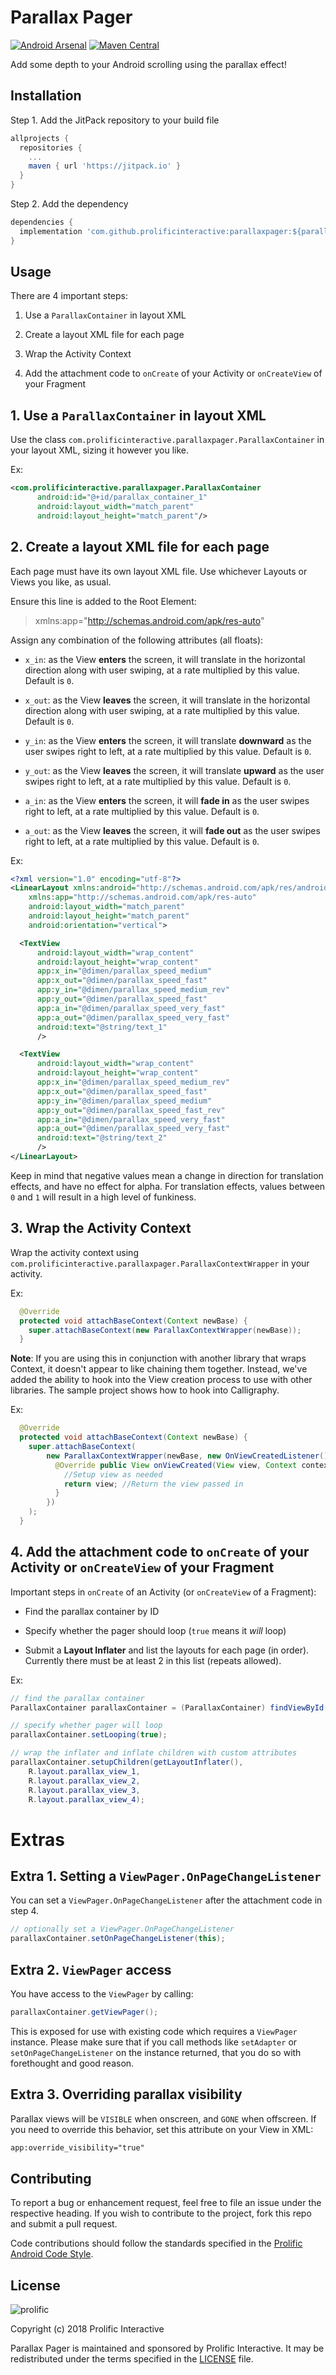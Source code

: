 # Parallax Pager
[![Android Arsenal](https://img.shields.io/badge/Android%20Parallax-Pager-blue.svg?style=true)](https://android-arsenal.com/details/1/537) [![Maven Central](https://img.shields.io/maven-central/v/com.prolificinteractive/parallaxpager.svg?maxAge=2592000)](http://search.maven.org/#search%7Cga%7C1%7Ca%3A%22parallaxpager%22) 


Add some depth to your Android scrolling using the parallax effect!

## Installation

Step 1. Add the JitPack repository to your build file

```groovy
allprojects {
  repositories {
    ...
    maven { url 'https://jitpack.io' }
  }
}
```

Step 2. Add the dependency

```groovy
dependencies {
  implementation 'com.github.prolificinteractive:parallaxpager:${parallaxpagerVersion}'
}
```

## Usage


There are 4 important steps:

1. Use a `ParallaxContainer` in layout XML

2. Create a layout XML file for each page

3. Wrap the Activity Context

4. Add the attachment code to `onCreate` of your Activity or `onCreateView` of your Fragment


## 1. Use a `ParallaxContainer` in layout XML

Use the class `com.prolificinteractive.parallaxpager.ParallaxContainer` in your layout XML, sizing it however you like.

Ex:

```xml
<com.prolificinteractive.parallaxpager.ParallaxContainer
      android:id="@+id/parallax_container_1"
      android:layout_width="match_parent"
      android:layout_height="match_parent"/>
```


## 2. Create a layout XML file for each page

Each page must have its own layout XML file. Use whichever Layouts or Views you like, as usual.

Ensure this line is added to the Root Element:

>xmlns:app="http://schemas.android.com/apk/res-auto"

Assign any combination of the following attributes (all floats):

* `x_in`: as the View **enters** the screen, it will translate in the horizontal direction along with user swiping, at a rate multiplied by this value. Default is `0`.

* `x_out`: as the View **leaves** the screen, it will translate in the horizontal direction along with user swiping, at a rate multiplied by this value. Default is `0`.

* `y_in`: as the View **enters** the screen, it will translate **downward** as the user swipes right to left, at a rate multiplied by this value. Default is `0`.

* `y_out`: as the View **leaves** the screen, it will translate **upward** as the user swipes right to left, at a rate multiplied by this value. Default is `0`.

* `a_in`: as the View **enters** the screen, it will **fade in** as the user swipes right to left, at a rate multiplied by this value. Default is `0`.

* `a_out`: as the View **leaves** the screen, it will **fade out** as the user swipes right to left, at a rate multiplied by this value. Default is `0`.

Ex:

```xml
<?xml version="1.0" encoding="utf-8"?>
<LinearLayout xmlns:android="http://schemas.android.com/apk/res/android"
    xmlns:app="http://schemas.android.com/apk/res-auto"
    android:layout_width="match_parent"
    android:layout_height="match_parent"
    android:orientation="vertical">

  <TextView
      android:layout_width="wrap_content"
      android:layout_height="wrap_content"
      app:x_in="@dimen/parallax_speed_medium"
      app:x_out="@dimen/parallax_speed_fast"
      app:y_in="@dimen/parallax_speed_medium_rev"
      app:y_out="@dimen/parallax_speed_fast"
      app:a_in="@dimen/parallax_speed_very_fast"
      app:a_out="@dimen/parallax_speed_very_fast"
      android:text="@string/text_1"
      />

  <TextView
      android:layout_width="wrap_content"
      android:layout_height="wrap_content"
      app:x_in="@dimen/parallax_speed_medium_rev"
      app:x_out="@dimen/parallax_speed_fast"
      app:y_in="@dimen/parallax_speed_medium"
      app:y_out="@dimen/parallax_speed_fast_rev"
      app:a_in="@dimen/parallax_speed_very_fast"
      app:a_out="@dimen/parallax_speed_very_fast"
      android:text="@string/text_2"
      />
</LinearLayout>
```

Keep in mind that negative values mean a change in direction for translation effects, and have no effect for alpha. For translation effects, values between `0` and `1` will result in a high level of funkiness.


## 3. Wrap the Activity Context
Wrap the activity context using `com.prolificinteractive.parallaxpager.ParallaxContextWrapper` in your activity.

Ex:

```java
  @Override
  protected void attachBaseContext(Context newBase) {
    super.attachBaseContext(new ParallaxContextWrapper(newBase));
  }
```

**Note**: If you are using this in conjunction with another library that wraps Context, it doesn't appear to like chaining them together.
Instead, we've added the ability to hook into the View creation process to use with other libraries.
The sample project shows how to hook into Calligraphy.

Ex:

```java
  @Override
  protected void attachBaseContext(Context newBase) {
    super.attachBaseContext(
        new ParallaxContextWrapper(newBase, new OnViewCreatedListener() {
          @Override public View onViewCreated(View view, Context context, AttributeSet attrs) {
            //Setup view as needed
            return view; //Return the view passed in
          }
        })
    );
  }
```


## 4. Add the attachment code to `onCreate` of your Activity or `onCreateView` of your Fragment

Important steps in `onCreate` of an Activity (or `onCreateView` of a Fragment):

* Find the parallax container by ID

* Specify whether the pager should loop (`true` means it *will* loop)

* Submit a **Layout Inflater** and list the layouts for each page (in order). Currently there must be at least 2 in this list (repeats allowed).

Ex:

```java
// find the parallax container
ParallaxContainer parallaxContainer = (ParallaxContainer) findViewById(R.id.parallax_container);

// specify whether pager will loop
parallaxContainer.setLooping(true);

// wrap the inflater and inflate children with custom attributes
parallaxContainer.setupChildren(getLayoutInflater(),
    R.layout.parallax_view_1,
    R.layout.parallax_view_2,
    R.layout.parallax_view_3,
    R.layout.parallax_view_4);
```

Extras
======

## Extra 1. Setting a `ViewPager.OnPageChangeListener`

You can set a `ViewPager.OnPageChangeListener` after the attachment code in step 4.

```java
// optionally set a ViewPager.OnPageChangeListener
parallaxContainer.setOnPageChangeListener(this);
```

## Extra 2. `ViewPager` access

You have access to the `ViewPager` by calling:

```java
parallaxContainer.getViewPager();
```

This is exposed for use with existing code which requires a `ViewPager` instance. Please make sure that if you call methods like `setAdapter` or `setOnPageChangeListener` on the instance returned, that you do so with forethought and good reason.

## Extra 3. Overriding parallax visibility

Parallax views will be `VISIBLE` when onscreen, and `GONE` when offscreen. If you need to override this behavior, set this attribute on your View in XML:

```xml
app:override_visibility="true"
```


## Contributing

To report a bug or enhancement request, feel free to file an issue under the respective heading. If you wish to contribute to the project, fork this repo and submit a pull request. 


Code contributions should follow the standards specified in the [Prolific Android Code Style](https://github.com/prolificinteractive/android-code-styles).


## License

![prolific](https://s3.amazonaws.com/prolificsitestaging/logos/Prolific_Logo_Full_Color.png)

Copyright (c) 2018 Prolific Interactive

Parallax Pager is maintained and sponsored by Prolific Interactive. It may be redistributed under the terms specified in the [LICENSE] file.

[LICENSE]: ./LICENSE
